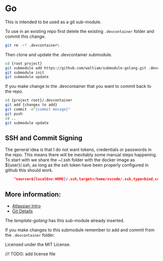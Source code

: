 # Go

This is intended to be used as a git sub-module. 

To use in an existing repo first delete the existing `.devcontainer` folder and commit this change.

```bash
git rm -rf .devcontainer\
```

Then clone and update the .devcontainer submodule.

```bash
cd {root project}
git submodule add https://github.com/waltiam/submodule-golang.git .devcontainer
git submodule init
git submodule update
```

If you make change to the .devcontainer that you want to commit back to the repo.

```bash
cd {project root}/.devcontainer
git add {changes to add}
git commit -m"{commit mesage}"
git push
cd ..
git submodule update
```

## SSH and Commit Signing

The general idea is that I do not want tokens, credentials or passwords in the repo.  This means there will be inevitably some manual steps happening.  To start with we share the ~/.ssh folder with the docker image as ${user}/.ssh, as long as the ssh token have been properly configured in github this should work.

```json
    "source=${localEnv:HOME}/.ssh,target=/home/vscode/.ssh,type=bind,consistency=cached",
```

## More information:

- [Atlassian Intro](https://www.atlassian.com/git/tutorials/git-submodule)
- [Git Details](https://git-scm.com/book/en/v2/Git-Tools-Submodules)

The _template-golang_ has this sub-module already inserted.

If you make changes to this submodule remember to add and commit from the `.devcontainer` folder.

Licensed under the MIT License.

//! TODO: add license file
